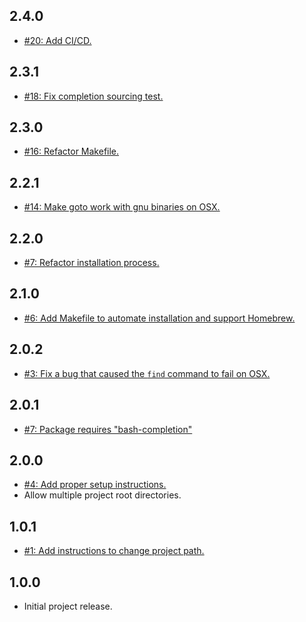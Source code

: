 ## 2.4.0
* [#20: Add CI/CD.](https://github.com/haensl/goto/issues/20)

## 2.3.1
* [#18: Fix completion sourcing test.](https://github.com/haensl/goto/issues/18)

## 2.3.0
* [#16: Refactor Makefile.](https://github.com/haensl/goto/issues/16)

## 2.2.1
* [#14: Make goto work with gnu binaries on OSX.](https://github.com/haensl/goto/issues/14)

## 2.2.0
* [#7: Refactor installation process.](https://github.com/haensl/goto/issues/12)

## 2.1.0
* [#6: Add Makefile to automate installation and support Homebrew.](https://github.com/haensl/goto/issues/6)

## 2.0.2
* [#3: Fix a bug that caused the `find` command to fail on OSX.](https://github.com/haensl/goto/issues/3)

## 2.0.1
* [#7: Package requires "bash-completion"](https://github.com/haensl/goto/issues/7)

## 2.0.0
* [#4: Add proper setup instructions.](https://github.com/haensl/goto/issues/4)
* Allow multiple project root directories.

## 1.0.1
* [#1: Add instructions to change project path.](https://github.com/haensl/goto/issues/1)

## 1.0.0
* Initial project release.

